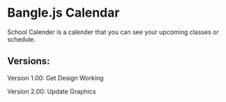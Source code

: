 # Bangle.js Calendar

School Calender is a calender that you can see your upcoming classes or schedule.

## Versions:

Version 1.00: Get Design Working

Version 2.00: Update Graphics
